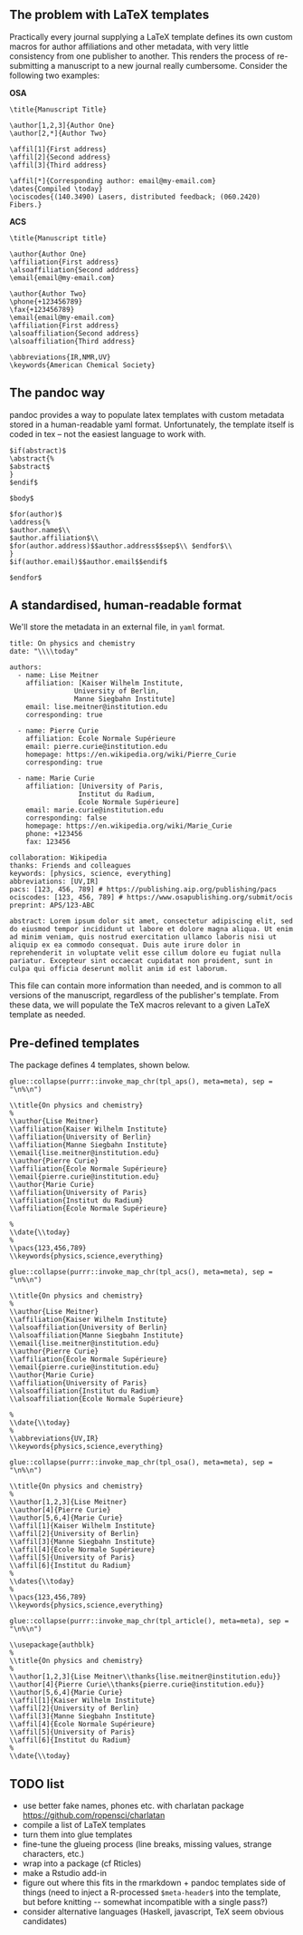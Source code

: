 The problem with LaTeX templates
--------------------------------

Practically every journal supplying a LaTeX template defines its own
custom macros for author affiliations and other metadata, with very
little consistency from one publisher to another. This renders the
process of re-submitting a manuscript to a new journal really
cumbersome. Consider the following two examples:

**OSA**

    \title{Manuscript Title}

    \author[1,2,3]{Author One}
    \author[2,*]{Author Two}

    \affil[1]{First address}
    \affil[2]{Second address}
    \affil[3]{Third address}

    \affil[*]{Corresponding author: email@my-email.com}
    \dates{Compiled \today}
    \ociscodes{(140.3490) Lasers, distributed feedback; (060.2420) Fibers.}

**ACS**

    \title{Manuscript title}

    \author{Author One}
    \affiliation{First address}
    \alsoaffiliation{Second address}
    \email{email@my-email.com}

    \author{Author Two} 
    \phone{+123456789}
    \fax{+123456789}
    \email{email@my-email.com}
    \affiliation{First address}
    \alsoaffiliation{Second address}
    \alsoaffiliation{Third address}

    \abbreviations{IR,NMR,UV}
    \keywords{American Chemical Society}

The pandoc way
--------------

pandoc provides a way to populate latex templates with custom metadata
stored in a human-readable yaml format. Unfortunately, the template
itself is coded in tex – not the easiest language to work with.

    $if(abstract)$
    \abstract{%
    $abstract$
    }
    $endif$

    $body$

    $for(author)$
    \address{%
    $author.name$\\
    $author.affiliation$\\
    $for(author.address)$$author.address$$sep$\\ $endfor$\\
    }
    $if(author.email)$$author.email$$endif$

    $endfor$

A standardised, human-readable format
-------------------------------------

We'll store the metadata in an external file, in `yaml` format.

    title: On physics and chemistry
    date: "\\\\today"

    authors:
      - name: Lise Meitner
        affiliation: [Kaiser Wilhelm Institute,
                    University of Berlin,
                    Manne Siegbahn Institute]
        email: lise.meitner@institution.edu
        corresponding: true

      - name: Pierre Curie
        affiliation: École Normale Supérieure
        email: pierre.curie@institution.edu
        homepage: https://en.wikipedia.org/wiki/Pierre_Curie
        corresponding: true

      - name: Marie Curie
        affiliation: [University of Paris,
                     Institut du Radium,
                     École Normale Supérieure]
        email: marie.curie@institution.edu
        corresponding: false
        homepage: https://en.wikipedia.org/wiki/Marie_Curie
        phone: +123456
        fax: 123456

    collaboration: Wikipedia
    thanks: Friends and colleagues
    keywords: [physics, science, everything]
    abbreviations: [UV,IR]
    pacs: [123, 456, 789] # https://publishing.aip.org/publishing/pacs
    ociscodes: [123, 456, 789] # https://www.osapublishing.org/submit/ocis
    preprint: APS/123-ABC

    abstract: Lorem ipsum dolor sit amet, consectetur adipiscing elit, sed do eiusmod tempor incididunt ut labore et dolore magna aliqua. Ut enim ad minim veniam, quis nostrud exercitation ullamco laboris nisi ut aliquip ex ea commodo consequat. Duis aute irure dolor in reprehenderit in voluptate velit esse cillum dolore eu fugiat nulla pariatur. Excepteur sint occaecat cupidatat non proident, sunt in culpa qui officia deserunt mollit anim id est laborum.

This file can contain more information than needed, and is common to all
versions of the manuscript, regardless of the publisher's template. From
these data, we will populate the TeX macros relevant to a given LaTeX
template as needed.

Pre-defined templates
---------------------

The package defines 4 templates, shown below.

    glue::collapse(purrr::invoke_map_chr(tpl_aps(), meta=meta), sep = "\n%\n")

    \\title{On physics and chemistry}
    %
    \\author{Lise Meitner}
    \\affiliation{Kaiser Wilhelm Institute}
    \\affiliation{University of Berlin}
    \\affiliation{Manne Siegbahn Institute}
    \\email{lise.meitner@institution.edu}
    \\author{Pierre Curie}
    \\affiliation{École Normale Supérieure}
    \\email{pierre.curie@institution.edu}
    \\author{Marie Curie}
    \\affiliation{University of Paris}
    \\affiliation{Institut du Radium}
    \\affiliation{École Normale Supérieure}

    %
    \\date{\\today}
    %
    \\pacs{123,456,789}
    \\keywords{physics,science,everything}

    glue::collapse(purrr::invoke_map_chr(tpl_acs(), meta=meta), sep = "\n%\n")

    \\title{On physics and chemistry}
    %
    \\author{Lise Meitner}
    \\affiliation{Kaiser Wilhelm Institute}
    \\alsoaffiliation{University of Berlin}
    \\alsoaffiliation{Manne Siegbahn Institute}
    \\email{lise.meitner@institution.edu}
    \\author{Pierre Curie}
    \\affiliation{École Normale Supérieure}
    \\email{pierre.curie@institution.edu}
    \\author{Marie Curie}
    \\affiliation{University of Paris}
    \\alsoaffiliation{Institut du Radium}
    \\alsoaffiliation{École Normale Supérieure}

    %
    \\date{\\today}
    %
    \\abbreviations{UV,IR}
    \\keywords{physics,science,everything}

    glue::collapse(purrr::invoke_map_chr(tpl_osa(), meta=meta), sep = "\n%\n")

    \\title{On physics and chemistry}
    %
    \\author[1,2,3]{Lise Meitner}
    \\author[4]{Pierre Curie}
    \\author[5,6,4]{Marie Curie}
    \\affil[1]{Kaiser Wilhelm Institute}
    \\affil[2]{University of Berlin}
    \\affil[3]{Manne Siegbahn Institute}
    \\affil[4]{École Normale Supérieure}
    \\affil[5]{University of Paris}
    \\affil[6]{Institut du Radium}
    %
    \\dates{\\today}
    %
    \\pacs{123,456,789}
    \\keywords{physics,science,everything}

    glue::collapse(purrr::invoke_map_chr(tpl_article(), meta=meta), sep = "\n%\n")

    \\usepackage{authblk}
    %
    \\title{On physics and chemistry}
    %
    \\author[1,2,3]{Lise Meitner\\thanks{lise.meitner@institution.edu}}
    \\author[4]{Pierre Curie\\thanks{pierre.curie@institution.edu}}
    \\author[5,6,4]{Marie Curie}
    \\affil[1]{Kaiser Wilhelm Institute}
    \\affil[2]{University of Berlin}
    \\affil[3]{Manne Siegbahn Institute}
    \\affil[4]{École Normale Supérieure}
    \\affil[5]{University of Paris}
    \\affil[6]{Institut du Radium}
    %
    \\date{\\today}

TODO list
---------

-   use better fake names, phones etc. with charlatan package
    <https://github.com/ropensci/charlatan>
-   compile a list of LaTeX templates
-   turn them into glue templates
-   fine-tune the glueing process (line breaks, missing values, strange
    characters, etc.)
-   wrap into a package (cf Rticles)
-   make a Rstudio add-in
-   figure out where this fits in the rmarkdown + pandoc templates side
    of things (need to inject a R-processed `$meta-header$` into the
    template, but before knitting -- somewhat incompatible with a single
    pass?)
-   consider alternative languages (Haskell, javascript, TeX seem
    obvious candidates)

